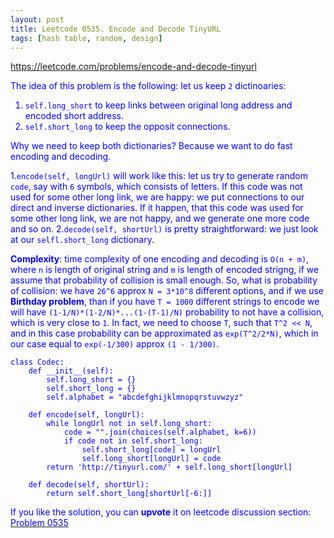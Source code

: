 ```yaml
---
layout: post
title: Leetcode 0535. Encode and Decode TinyURL
tags: [hash table, random, design]
---
```


<a href="https://leetcode.com/problems/encode-and-decode-tinyurl"> <font color = blue>https://leetcode.com/problems/encode-and-decode-tinyurl

The idea of this problem is the following: let us keep `2` dictinoaries:
1. `self.long_short` to keep links between original long address and encoded short address.
2. `self.short_long` to keep the opposit connections.

Why we need to keep both dictionaries? Because we want to do fast encoding and decoding.

1.`encode(self, longUrl)` will work like this: let us try to generate random `code`, say with `6` symbols, which consists of letters. If this code was not used for some other long link, we are happy: we put connections to our direct and inverse dictionaries. If it happen, that this code was used for some other long link, we are not happy, and we generate one more code and so on.
2.`decode(self, shortUrl)` is pretty straightforward: we just look at our `selfl.short_long` dictionary.

**Complexity**: time complexity of one encoding and decoding is `O(n + m)`, where `n` is length of original string and `m` is length of encoded strigng, if we assume that probability of collision is small enough. So, what is probability of collision: we have `26^6` approx `N = 3*10^8` different options, and if we use **Birthday problem**, than if you have `T = 1000` different strings to encode we will have `(1-1/N)*(1-2/N)*...(1-(T-1)/N)` probability to not have a collision, which is very close to `1`. In fact, we need to choose `T`, such that `T^2 << N`, and in this case probability can be approximated as `exp(T^2/2*N)`, which in our case equal to `exp(-1/300)` approx `(1 - 1/300)`.

```
class Codec:
    def __init__(self):
        self.long_short = {}
        self.short_long = {}
        self.alphabet = "abcdefghijklmnopqrstuvwzyz"

    def encode(self, longUrl):
        while longUrl not in self.long_short:
            code = "".join(choices(self.alphabet, k=6))
            if code not in self.short_long:
                self.short_long[code] = longUrl
                self.long_short[longUrl] = code
        return 'http://tinyurl.com/' + self.long_short[longUrl]

    def decode(self, shortUrl):
        return self.short_long[shortUrl[-6:]]
```

If you like the solution, you can **upvote** it on leetcode discussion section:<a href="https://leetcode.com/problems/encode-and-decode-tinyurl/discuss/1110529/python-use-two-dictionaries-explained"> <font color = blue>Problem 0535
